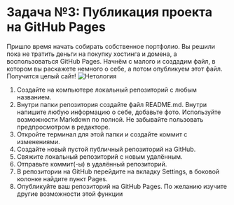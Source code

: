 # Задача №3: Публикация проекта на GitHub Pages
Пришло время начать собирать собственное портфолио. Вы решили пока не тратить деньги на покупку хостинга и домена, а воспользоваться GitHub Pages. Начнём с малого и создадим файл, в котором вы раскажете немного о себе, а потом опубликуем этот файл. Получится целый сайт!
![Нетология](C:\Users\RSokolov\Desktop\Sate\image\netology.png)
1. Создайте на компьютере локальный репозиторий с любым названием.
2. Внутри папки репозитория создайте файл README.md. Внутри напишите любую информацию о себе, добавьте фото. Используйте возможности Markdown по полной. Не забывайте пользовать предпросмотром в редакторе.
3. Откройте терминал для этой папки и создайте коммит с изменениями.
4. Создайте новый пустой публичный репозиторий на GitHub.
5. Свяжите локальный репозиторий с новым удалённым.
6. Отправьте коммит(-ы) в удалённый репозиторий.
7. В репозитории на GitHub перейдите на вкладку Settings, в боковой колонке найдите пункт Pages.
8. Опубликуйте ваш репозиторий на GitHub Pages. По желанию изучите другие возможности этой функции